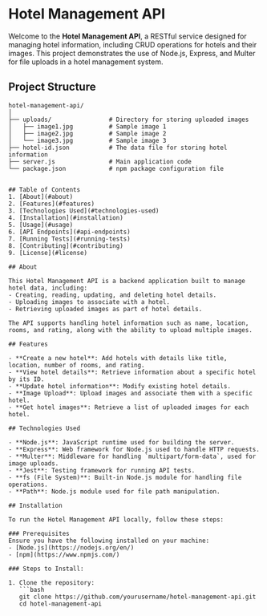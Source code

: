 # Hotel Management API

Welcome to the **Hotel Management API**, a RESTful service designed for managing hotel information, including CRUD operations for hotels and their images. This project demonstrates the use of Node.js, Express, and Multer for file uploads in a hotel management system.

## Project Structure

```plaintext
hotel-management-api/
│
├── uploads/                # Directory for storing uploaded images
│   ├── image1.jpg          # Sample image 1
│   ├── image2.jpg          # Sample image 2
│   └── image3.jpg          # Sample image 3
├── hotel-id.json           # The data file for storing hotel information
├── server.js               # Main application code
└── package.json            # npm package configuration file


## Table of Contents
1. [About](#about)
2. [Features](#features)
3. [Technologies Used](#technologies-used)
4. [Installation](#installation)
5. [Usage](#usage)
6. [API Endpoints](#api-endpoints)
7. [Running Tests](#running-tests)
8. [Contributing](#contributing)
9. [License](#license)

## About

This Hotel Management API is a backend application built to manage hotel data, including:
- Creating, reading, updating, and deleting hotel details.
- Uploading images to associate with a hotel.
- Retrieving uploaded images as part of hotel details.

The API supports handling hotel information such as name, location, rooms, and rating, along with the ability to upload multiple images.

## Features

- **Create a new hotel**: Add hotels with details like title, location, number of rooms, and rating.
- **View hotel details**: Retrieve information about a specific hotel by its ID.
- **Update hotel information**: Modify existing hotel details.
- **Image Upload**: Upload images and associate them with a specific hotel.
- **Get hotel images**: Retrieve a list of uploaded images for each hotel.
  
## Technologies Used

- **Node.js**: JavaScript runtime used for building the server.
- **Express**: Web framework for Node.js used to handle HTTP requests.
- **Multer**: Middleware for handling `multipart/form-data`, used for image uploads.
- **Jest**: Testing framework for running API tests.
- **fs (File System)**: Built-in Node.js module for handling file operations.
- **Path**: Node.js module used for file path manipulation.

## Installation

To run the Hotel Management API locally, follow these steps:

### Prerequisites
Ensure you have the following installed on your machine:
- [Node.js](https://nodejs.org/en/)
- [npm](https://www.npmjs.com/)

### Steps to Install:

1. Clone the repository:
   ```bash
   git clone https://github.com/yourusername/hotel-management-api.git
   cd hotel-management-api

